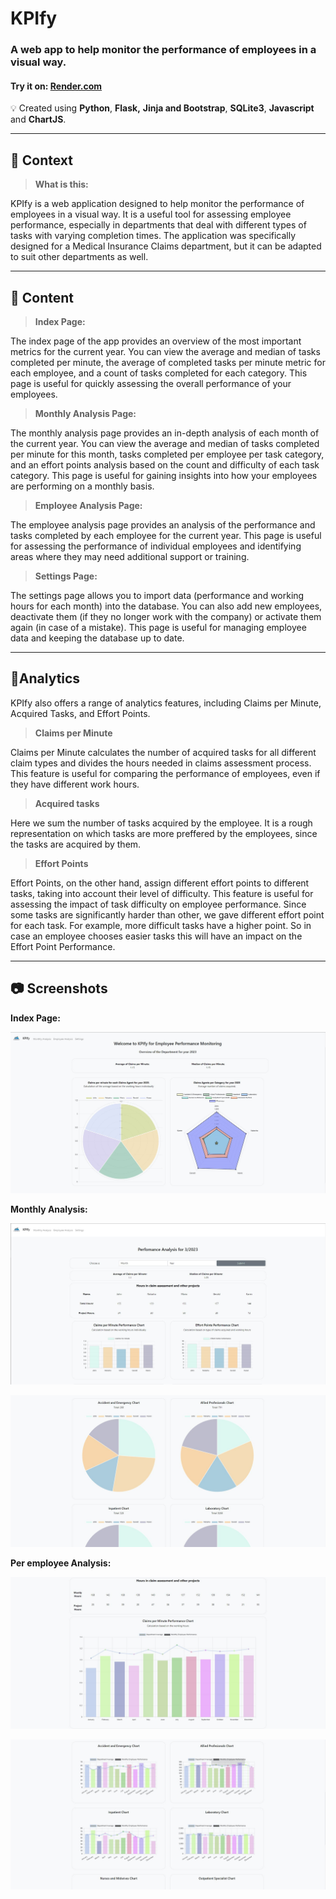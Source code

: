# KPIfy

### A web app to help monitor the performance of employees in a visual way.
#### **Try it on**: [Render.com](https://kpify.onrender.com/)


💡 Created using **Python**, **Flask,** **Jinja and Bootstrap**, **SQLite3**, **Javascript** and **ChartJS**.

---

## 👀 Context

> **What is this:**

KPIfy is a web application designed to help monitor the performance of employees in a visual way.
It is a useful tool for assessing employee performance, especially in departments that deal with different types of tasks with varying completion times.
The application was specifically designed for a Medical Insurance Claims department, but it can be adapted to suit other departments as well.

---

## 📄 Content

> **Index Page:**

The index page of the app provides an overview of the most important metrics for the current year.
You can view the average and median of tasks completed per minute, the average of completed tasks per minute metric for each employee, and a count of tasks completed for each category.
This page is useful for quickly assessing the overall performance of your employees.


> **Monthly Analysis Page:**

The monthly analysis page provides an in-depth analysis of each month of the current year.
You can view the average and median of tasks completed per minute for this month, tasks completed per employee per task category, and an effort points analysis based on the count and difficulty of each task category.
This page is useful for gaining insights into how your employees are performing on a monthly basis.


> **Employee Analysis Page:**

The employee analysis page provides an analysis of the performance and tasks completed by each employee for the current year.
This page is useful for assessing the performance of individual employees and identifying areas where they may need additional support or training.



> **Settings Page:**

The settings page allows you to import data (performance and working hours for each month) into the database.
You can also add new employees, deactivate them (if they no longer work with the company) or activate them again (in case of a mistake).
This page is useful for managing employee data and keeping the database up to date.


---
## 📶Analytics
KPIfy also offers a range of analytics features, including Claims per Minute, Acquired Tasks, and Effort Points.
> **Claims per Minute**
>

Claims per Minute calculates the number of acquired tasks for all different claim types and divides the hours needed in claims assessment process. This feature is useful for comparing the performance of employees, even if they have different work hours.

> **Acquired tasks**
>

Here we sum the number of tasks acquired by the employee. It is a rough representation on which tasks are more preffered by the employees, since the tasks are acquired by them.

> **Effort Points**
>

Effort Points, on the other hand, assign different effort points to different tasks, taking into account their level of difficulty. This feature is useful for assessing the impact of task difficulty on employee performance.
Since some tasks are significantly harder than other, we gave different effort point for each task. For example, more difficult tasks have a higher point. So in case an employee chooses easier tasks this will have an impact on the Effort Point Performance.

---

## 📷 Screenshots

**Index Page:**

![1 main.JPG](readme/1_main.jpg)

**Monthly Analysis:**

![2 monthly.JPG](readme/2_monthly.jpg)

![3 monthly.JPG](readme/3_monthly.jpg)

**Per employee Analysis:**

![4 Employee Analysis.JPG](readme/4_Employee_Analysis.jpg)

![5 Employee Analysis.JPG](readme/5_Employee_Analysis.jpg)

